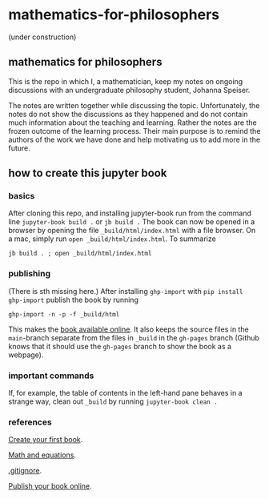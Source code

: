 # mathematics-for-philosophers

(under construction)

## mathematics for philosophers

This is the repo in which I, a mathematician, keep my notes on ongoing discussions with an undergraduate philosophy student, Johanna Speiser.

The notes are written together while discussing the topic. Unfortunately, the notes do not show the discussions as they happened and do not contain much information about the teaching and learning. Rather the notes are the frozen outcome of the learning process. Their main purpose is to remind the authors of the work we have done and help motivating us to add more in the future.

## how to create this jupyter book

### basics

After cloning this repo, and installing jupyter-book run from the command line `jupyter-book build .` or `jb build .` The book can now be opened in a browser by opening the file `_build/html/index.html` with a file browser. On a mac, simply run `open _build/html/index.html`. To summarize

```
jb build . ; open _build/html/index.html
```

### publishing

(There is sth missing here.) After installing `ghp-import` with
`pip install ghp-import` publish the book by running 

```
ghp-import -n -p -f _build/html
```

This makes the [book available online](https://alexhkurz.github.io/mathematics-for-philosophers). It also keeps the source files in the `main`-branch separate from the files in `_build` in the `gh-pages` branch (Github knows that it should use the `gh-pages` branch to show the book as a webpage).

### important commands

If, for example, the table of contents in the left-hand pane behaves in a strange way, clean out `_build` by running `jupyter-book clean .`

### references

[Create your first book](https://jupyterbook.org/en/stable/start/your-first-book.html).

[Math and equations](https://jupyterbook.org/en/stable/content/math.html#math-and-equations).

[.gitignore](https://raw.githubusercontent.com/executablebooks/jupyter-book/master/.gitignore).

[Publish your book online](https://jupyterbook.org/en/stable/start/publish.html).

